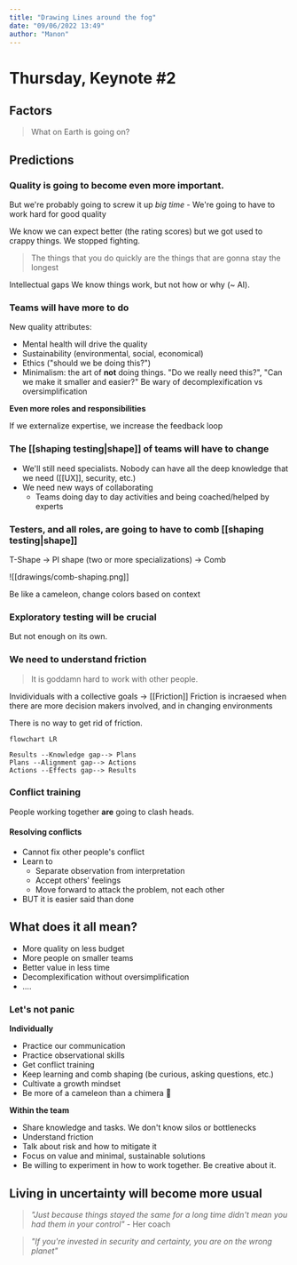 ```yaml
---
title: "Drawing Lines around the fog"
date: "09/06/2022 13:49"
author: "Manon"
---
```


# Thursday, Keynote #2

## Factors

> What on Earth is going on?


## Predictions

### Quality is going to become even more important. 

But we're probably going to screw it up *big time*
	- We're going to have to work hard for good quality

We know we can expect better (the rating scores) but we got used to crappy things. We stopped fighting.

> The things that you do quickly are the things that are gonna stay the longest

Intellectual gaps
We know things work, but not how or why (~ AI).

### Teams will have more to do

New quality attributes:
- Mental health will drive the quality
- Sustainability (environmental, social, economical)
- Ethics ("should we be doing this?")
- Minimalism: the art of **not** doing things. "Do we really need this?", "Can we make it smaller and easier?" Be wary of decomplexification vs oversimplification

**Even more roles and responsibilities**

If we externalize expertise, we increase the feedback loop

### The [[shaping testing|shape]] of teams will have to change
- We'll still need specialists. Nobody can have all the deep knowledge that we need ([[UX]], security, etc.)
- We need new ways of collaborating
	- Teams doing day to day activities and being coached/helped by experts

### Testers, and all roles, are going to have to comb [[shaping testing|shape]]

T-Shape -> PI shape (two or more specializations) -> Comb

![[drawings/comb-shaping.png]]

Be like a cameleon, change colors based on context

### Exploratory testing will be **crucial** 
But not enough on its own.

### We need to understand friction

> It is goddamn hard to work with other people.

Invidividuals with a collective goals -> [[Friction]]
Friction is incraesed when there are more decision makers involved, and in changing environments

There is no way to get rid of friction.

```mermaid
flowchart LR

Results --Knowledge gap--> Plans
Plans --Alignment gap--> Actions
Actions --Effects gap--> Results
```
### Conflict training

People working together **are** going to clash heads. 

#### Resolving conflicts
- Cannot fix other people's conflict
- Learn to
	- Separate observation from interpretation
	- Accept others' feelings
	- Move forward to attack the problem, not each other
- BUT it is easier said than done


## What does it all mean?
- More quality on less budget
- More people on smaller teams
- Better value in less time
- Decomplexification without oversimplification
- ....

### Let's not panic

**Individually**
- Practice our communication
- Practice observational skills
- Get conflict training
- Keep learning and comb shaping (be curious, asking questions, etc.)
- Cultivate a growth mindset
- Be more of a cameleon than a chimera 🦎

**Within the team**
- Share knowledge and tasks. We don't know silos or bottlenecks
- Understand friction
- Talk about risk and how to mitigate it
- Focus on value and minimal, sustainable solutions
- Be willing to experiment in how to work together. Be creative about it.


## Living in uncertainty will become more usual

> *"Just because things stayed the same for a long time didn't mean you had them in your control"* - Her coach

> *"If you're invested in security and certainty, you are on the wrong planet"*
